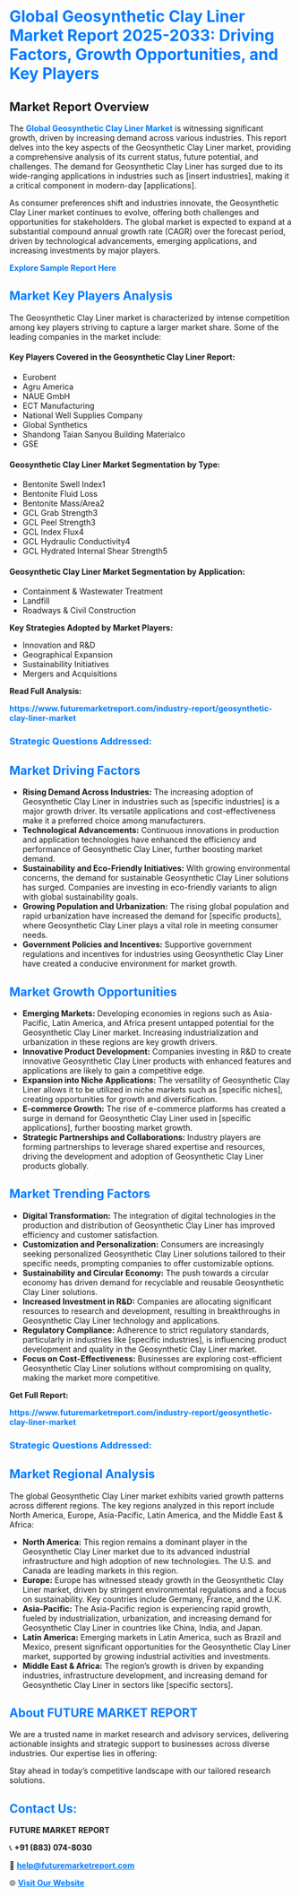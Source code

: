 <h1 style="color: #007BFF;">Global Geosynthetic Clay Liner Market Report 2025-2033: Driving Factors, Growth Opportunities, and Key Players</h1>

<section id="overview">
<h2>Market Report Overview</h2>
<p>The <a href="https://www.futuremarketreport.com/industry-report/geosynthetic-clay-liner-market" style="color: #007BFF; text-decoration: none;"><strong>Global Geosynthetic Clay Liner Market</strong></a> is witnessing significant growth, driven by increasing demand across various industries. This report delves into the key aspects of the Geosynthetic Clay Liner market, providing a comprehensive analysis of its current status, future potential, and challenges. The demand for Geosynthetic Clay Liner has surged due to its wide-ranging applications in industries such as [insert industries], making it a critical component in modern-day [applications].</p>
<p>As consumer preferences shift and industries innovate, the Geosynthetic Clay Liner market continues to evolve, offering both challenges and opportunities for stakeholders. The global market is expected to expand at a substantial compound annual growth rate (CAGR) over the forecast period, driven by technological advancements, emerging applications, and increasing investments by major players.</p>
</section>

<section id="overview">
<p><a href="https://www.futuremarketreport.com/request-sample/reportId=64281" style="color: #007BFF; text-decoration: none;"><strong>Explore Sample Report Here</strong></a></p>
</section>

<section id="key-players">
<h2 style="color: #007BFF;">Market Key Players Analysis</h2>
<p>The Geosynthetic Clay Liner market is characterized by intense competition among key players striving to capture a larger market share. Some of the leading companies in the market include:</p>
<h4>Key Players Covered in the Geosynthetic Clay Liner Report:</h4>
<ul><li>Eurobent</li><li>Agru America</li><li>NAUE GmbH</li><li>ECT Manufacturing</li><li>National Well Supplies Company</li><li>Global Synthetics</li><li>Shandong Taian Sanyou Building Materialco</li><li>GSE</li></ul>
<h4>Geosynthetic Clay Liner Market Segmentation by Type:</h4>
<ul><li>Bentonite Swell Index1</li><li>Bentonite Fluid Loss</li><li>Bentonite Mass/Area2</li><li>GCL Grab Strength3</li><li>GCL Peel Strength3</li><li>GCL Index Flux4</li><li>GCL Hydraulic Conductivity4</li><li>GCL Hydrated Internal Shear Strength5</li></ul>

<h4>Geosynthetic Clay Liner Market Segmentation by Application:</h4>
<ul><li>Containment &amp; Wastewater Treatment</li><li>Landfill</li><li>Roadways &amp; Civil Construction</li></ul>
<p><strong>Key Strategies Adopted by Market Players:</strong></p>
<ul>
<li>Innovation and R&D</li>
<li>Geographical Expansion</li>
<li>Sustainability Initiatives</li>
<li>Mergers and Acquisitions</li>
</ul>
</section>

<section>
<p><strong>Read Full Analysis: </strong></p><a href="https://www.futuremarketreport.com/industry-report/geosynthetic-clay-liner-market" style="color: #007BFF; text-decoration: none;"><strong>https://www.futuremarketreport.com/industry-report/geosynthetic-clay-liner-market</strong></a>
<h3 style="color: #007BFF;">Strategic Questions Addressed:</h3>
</section>

<section id="driving-factors">
<h2 style="color: #007BFF;">Market Driving Factors</h2>
<ul>
<li><strong>Rising Demand Across Industries:</strong> The increasing adoption of Geosynthetic Clay Liner in industries such as [specific industries] is a major growth driver. Its versatile applications and cost-effectiveness make it a preferred choice among manufacturers.</li>
<li><strong>Technological Advancements:</strong> Continuous innovations in production and application technologies have enhanced the efficiency and performance of Geosynthetic Clay Liner, further boosting market demand.</li>
<li><strong>Sustainability and Eco-Friendly Initiatives:</strong> With growing environmental concerns, the demand for sustainable Geosynthetic Clay Liner solutions has surged. Companies are investing in eco-friendly variants to align with global sustainability goals.</li>
<li><strong>Growing Population and Urbanization:</strong> The rising global population and rapid urbanization have increased the demand for [specific products], where Geosynthetic Clay Liner plays a vital role in meeting consumer needs.</li>
<li><strong>Government Policies and Incentives:</strong> Supportive government regulations and incentives for industries using Geosynthetic Clay Liner have created a conducive environment for market growth.</li>
</ul>
</section>

<section id="growth-opportunities">
<h2 style="color: #007BFF;">Market Growth Opportunities</h2>
<ul>
<li><strong>Emerging Markets:</strong> Developing economies in regions such as Asia-Pacific, Latin America, and Africa present untapped potential for the Geosynthetic Clay Liner market. Increasing industrialization and urbanization in these regions are key growth drivers.</li>
<li><strong>Innovative Product Development:</strong> Companies investing in R&D to create innovative Geosynthetic Clay Liner products with enhanced features and applications are likely to gain a competitive edge.</li>
<li><strong>Expansion into Niche Applications:</strong> The versatility of Geosynthetic Clay Liner allows it to be utilized in niche markets such as [specific niches], creating opportunities for growth and diversification.</li>
<li><strong>E-commerce Growth:</strong> The rise of e-commerce platforms has created a surge in demand for Geosynthetic Clay Liner used in [specific applications], further boosting market growth.</li>
<li><strong>Strategic Partnerships and Collaborations:</strong> Industry players are forming partnerships to leverage shared expertise and resources, driving the development and adoption of Geosynthetic Clay Liner products globally.</li>
</ul>
</section>

<section id="trending-factors">
<h2 style="color: #007BFF;">Market Trending Factors</h2>
<ul>
<li><strong>Digital Transformation:</strong> The integration of digital technologies in the production and distribution of Geosynthetic Clay Liner has improved efficiency and customer satisfaction.</li>
<li><strong>Customization and Personalization:</strong> Consumers are increasingly seeking personalized Geosynthetic Clay Liner solutions tailored to their specific needs, prompting companies to offer customizable options.</li>
<li><strong>Sustainability and Circular Economy:</strong> The push towards a circular economy has driven demand for recyclable and reusable Geosynthetic Clay Liner solutions.</li>
<li><strong>Increased Investment in R&D:</strong> Companies are allocating significant resources to research and development, resulting in breakthroughs in Geosynthetic Clay Liner technology and applications.</li>
<li><strong>Regulatory Compliance:</strong> Adherence to strict regulatory standards, particularly in industries like [specific industries], is influencing product development and quality in the Geosynthetic Clay Liner market.</li>
<li><strong>Focus on Cost-Effectiveness:</strong> Businesses are exploring cost-efficient Geosynthetic Clay Liner solutions without compromising on quality, making the market more competitive.</li>
</ul>
</section>

<section>
<p><strong>Get Full Report: </strong></p><a href="https://www.futuremarketreport.com/industry-report/geosynthetic-clay-liner-market" style="color: #007BFF; text-decoration: none;"><strong>https://www.futuremarketreport.com/industry-report/geosynthetic-clay-liner-market</strong></a>
<h3 style="color: #007BFF;">Strategic Questions Addressed:</h3>
</section>


<section id="regional-analysis">
<h2 style="color: #007BFF;">Market Regional Analysis</h2>
<p>The global Geosynthetic Clay Liner market exhibits varied growth patterns across different regions. The key regions analyzed in this report include North America, Europe, Asia-Pacific, Latin America, and the Middle East & Africa:</p>
<ul>
<li><strong>North America:</strong> This region remains a dominant player in the Geosynthetic Clay Liner market due to its advanced industrial infrastructure and high adoption of new technologies. The U.S. and Canada are leading markets in this region.</li>
<li><strong>Europe:</strong> Europe has witnessed steady growth in the Geosynthetic Clay Liner market, driven by stringent environmental regulations and a focus on sustainability. Key countries include Germany, France, and the U.K.</li>
<li><strong>Asia-Pacific:</strong> The Asia-Pacific region is experiencing rapid growth, fueled by industrialization, urbanization, and increasing demand for Geosynthetic Clay Liner in countries like China, India, and Japan.</li>
<li><strong>Latin America:</strong> Emerging markets in Latin America, such as Brazil and Mexico, present significant opportunities for the Geosynthetic Clay Liner market, supported by growing industrial activities and investments.</li>
<li><strong>Middle East & Africa:</strong> The region’s growth is driven by expanding industries, infrastructure development, and increasing demand for Geosynthetic Clay Liner in sectors like [specific sectors].</li>
</ul>
</section>

<footer>
<h2 style="color: #007BFF;">About FUTURE MARKET REPORT</h2>
<p>We are a trusted name in market research and advisory services, delivering actionable insights and strategic support to businesses across diverse industries. Our expertise lies in offering:</p>

<p>Stay ahead in today’s competitive landscape with our tailored research solutions.</p>

<h2 style="color: #007BFF;">Contact Us:</h2>
<p><strong>FUTURE MARKET REPORT</strong></p>
<p>📞 <strong>+91 (883) 074-8030</strong></p>
<p>📧 <strong><a href="mailto:help@futuremarketreport.com" style="color: #007BFF;">help@futuremarketreport.com</a></strong></p>
<p>🌐 <strong><a href="https://www.futuremarketreport.com/" style="color: #007BFF;">Visit Our Website</a></strong></p>
</footer>